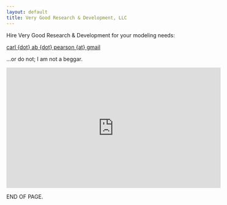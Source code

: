 ```yaml
---
layout: default
title: Very Good Research & Development, LLC
---
```


Hire Very Good Research & Development for your modeling needs:

[carl {dot} ab {dot} pearson {at} gmail](mailto:carl.ab.pearson@gmail.com)

...or do not; I am not a beggar.

<iframe width="560" height="315" align="middle" src="https://www.youtube.com/embed/iGYEdXUSnis?ecver=1" frameborder="0" gesture="media" allow="encrypted-media" allowfullscreen></iframe>

END OF PAGE.
